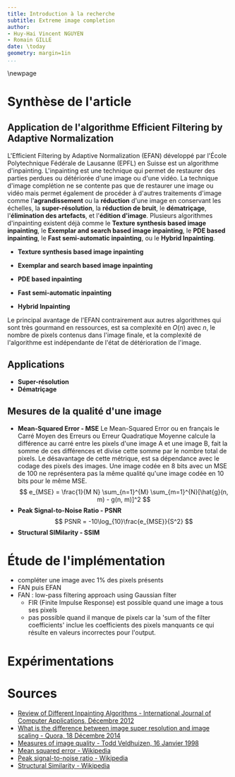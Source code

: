 ```yaml
---
title: Introduction à la recherche 
subtitle: Extreme image completion
author:
- Huy-Hai Vincent NGUYEN
- Romain GILLE
date: \today
geometry: margin=1in
...
```


\newpage

# Synthèse de l'article
## Application de l'algorithme Efficient Filtering by Adaptive Normalization
L'Efficient Filtering by Adaptive Normalization (EFAN) développé par l'École Polytechnique Fédérale
de Lausanne (EPFL) en Suisse est un algorithme d'inpainting. L'inpainting est une technique qui 
permet de restaurer des parties perdues ou détériorée d'une image ou d'une vidéo. La technique 
d'image complétion ne se contente pas que de restaurer une image ou vidéo mais permet également de 
procéder à d'autres traitements d'image comme l'**agrandissement** ou la **réduction** d'une image 
en conservant les échelles, la **super-résolution**, la **réduction de bruit**, le **dématriçage**,
l'**élimination des artefacts**, et l'**édition d'image**.
Plusieurs algorithmes d'inpainting existent déjà comme le **Texture synthesis based image 
inpainting**, le **Exemplar and search based image inpainting**, le **PDE based inpainting**, le 
**Fast semi-automatic inpainting**, ou le **Hybrid Inpainting**.

* **Texture synthesis based image inpainting**

* **Exemplar and search based image inpainting**

* **PDE based inpainting**

* **Fast semi-automatic inpainting**

* **Hybrid Inpainting**

Le principal avantage de l'EFAN contrairement aux autres algorithmes qui sont très gourmand en
ressources, est sa complexité en $O(n)$ avec $n$, le nombre de pixels contenus dans l'image 
finale, et la complexité de l'algorithme est indépendante de l'état de détérioration de l'image.

## Applications
* **Super-résolution**
* **Dématriçage**

## Mesures de la qualité d'une image
* **Mean-Squared Error - MSE**
    Le Mean-Squared Error ou en français le Carré Moyen des Erreurs ou Erreur Quadratique Moyenne
    calcule la différence au carré entre les pixels d'une image A et une image B, fait la somme de
    ces différences et divise cette somme par le nombre total de pixels. 
    Le désavantage de cette métrique, est sa dépendance avec le codage des pixels des images. Une
    image codée en 8 bits avec un MSE de 100 ne représentera pas la même qualité qu'une image codée
    en 10 bits pour le même MSE.
    $$ e_{MSE} = \frac{1}{M N} \sum_{n=1}^{M} \sum_{m=1}^{N}[\hat{g}(n, m) - g(n, m)]^2 $$
* **Peak Signal-to-Noise Ratio - PSNR**
    $$ PSNR = -10\log_{10}\frac{e_{MSE}}{S^2} $$
* **Structural SIMilarity - SSIM**


# Étude de l'implémentation

* compléter une image avec 1% des pixels présents
* FAN puis EFAN
* FAN : low-pass filtering approach using Gaussian filter
    * FIR (Finite Impulse Response) est possible quand une image a tous ses pixels
    * pas possible quand il manque de pixels car la 'sum of the filter coefficients' inclue les
        coefficients des pixels manquants ce qui résulte en valeurs incorrectes pour l'output.


# Expérimentations
# Sources 
* [Review of Different Inpainting Algorithms - International Journal of Computer Applications, Décembre 2012](http://citeseerx.ist.psu.edu/viewdoc/download?doi=10.1.1.303.5459&rep=rep1&type=pdf)
* [What is the difference between image super resolution and image scaling - Quora, 18 Décembre 2014](https://www.quora.com/What-is-the-difference-between-image-superresolution-and-image-scaling)
* [Measures of image quality -  Todd Veldhuizen, 16 Janvier 1998](http://homepages.inf.ed.ac.uk/rbf/CVonline/LOCAL_COPIES/VELDHUIZEN/node18.html)
* [Mean squared error - Wikipedia](https://en.wikipedia.org/wiki/Mean_squared_error)
* [Peak signal-to-noise ratio - Wikipedia](https://en.wikipedia.org/wiki/Peak_signal-to-noise_ratio)
* [Structural Similarity - Wikipedia](https://en.wikipedia.org/wiki/Structural_similarity)
